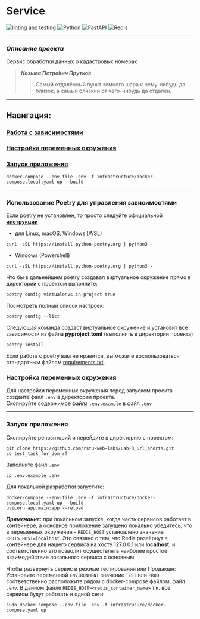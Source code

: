 # Service

[![linting and testing](https://github.com/kapkaevandrey/test_task_for_dom_rf/actions/workflows/ci.yaml/badge.svg)](https://github.com/kapkaevandrey/test_task_for_dom_rf/actions/workflows/ci.yaml)
![Python](https://img.shields.io/badge/python-3670A0?style=for-the-badge&logo=python&logoColor=ffdd54)
![FastAPI](https://img.shields.io/badge/FastAPI-005571?style=for-the-badge&logo=fastapi)
![Redis](https://img.shields.io/badge/redis-%23DD0031.svg?style=for-the-badge&logo=redis&logoColor=white)
___________________________________________________

### *Описание проекта*

Сервис обработки данных о кадастровых номерах

> ***Козьма́ Петро́вич Прутко́в***
>> Самый отдалённый пункт земного шара к чему-нибудь да близок, а самый близкий от чего-нибудь да отдалён.
________________________________________

## Навигация:

### [Работа с зависимостями](#dependencies)

### [Настройка переменных окружения](#envs)

### [Запуск приложения](#run)

```shell
docker-compose --env-file .env -f infrastructure/docker-compose.local.yaml up --build
```

________________________________________

### Использование Poetry для управления зависимостями<a name="dependencies"></a>

Если poetry не установлен, то просто следуйте официальной __[инструкции](https://python-poetry.org/docs/)__

- для Linux, macOS, Windows (WSL)

```shell
curl -sSL https://install.python-poetry.org | python3 -
```

- Windows (Powershell)

```shell
curl -sSL https://install.python-poetry.org | python3 -
```

Что бы в дальнейшем poetry создавал виртуальное окружение прямо в директории с проектом выполните:

```shell
poetry config virtualenvs.in-project true
```

Посмотреть полный список настроек:

```shell
poetry config --list
```

Следующая команда создаст виртуальное окружение и установит все зависимости из файла __pyproject.toml__ (выполнять в
директории проекта)

```shell
poetry install
```

Если работа с poetry вам не нравится, вы можете воспользоваться стандартным файлом [requirements.txt](../requirements.txt).

### Настройка переменных окружения<a name="branches"></a>

Для настройки переменных окружения перед запуском проекта создайте файл `.env` в директории проекта.  
Скопируйте содержимое файла `.env.example` в файл `.env`

________________________________________

### Запуск приложения<a name="run"></a>

Скопируйте репозиторий и перейдите в директорию с проектом:

```shell
git clone https://github.com/rstu-web-labs/Lab-3_url_shorts.git
cd test_task_for_dom_rf
```

Заполните файл `.env`

```shell
cp .env.example .env 
```

Для локальной разработки запустите:

```shell
docker-compose --env-file .env -f infrastructure/docker-compose.local.yaml up --build
uvicorn app.main:app --reload
```

**_Примечание:_** при локальном запуске, когда часть сервисов работает в контейнере, а основное приложение запущено
локально убедитесь, что в переменных окружения - `REDIS_HOST` установлено значение `REDIS_HOST=localhost`.
Это связано с тем, что Redis развёрнут в контейнере для нашего сервиса на хосте 127.0.0.1 или **localhost**, 
и соответственно это позволит осуществлять наиболее простое взаимодействие локального сервиса с основным

Чтобы развернуть сервис в режиме тестирования или Продакшн:
Установите переменной `ENVIRONMENT` значение `TEST` или `PROD` соответственно расположите рядом c docker-compose файлом, файл `.env`.
В данном файле `REDIS_HOST=<redis_container_name>` т.к. все сервисы будут работать в одной сети.
```shell
sudo docker-compose --env-file .env -f infrastrucure/docker-compose.yaml up
```
